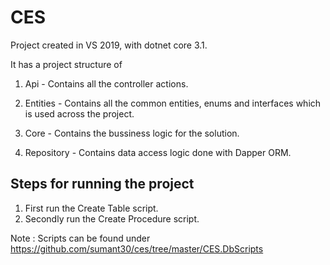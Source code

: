 # CES
Project created in VS 2019, with dotnet core 3.1.

It has a project structure of 

1. Api - Contains all the controller actions.

2. Entities - Contains all the common entities, enums and interfaces which is used across the project.

3. Core - Contains the bussiness logic for the solution.

4. Repository - Contains data access logic done with Dapper ORM.

Steps for running the project
------------------------------

1. First run the Create Table script.
2. Secondly run the Create Procedure script.

Note : Scripts can be found under https://github.com/sumant30/ces/tree/master/CES.DbScripts

